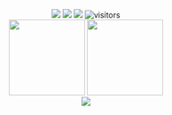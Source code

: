 <div align="center"> <img src="https://img.shields.io/badge/-HTML5-E34F26?style=flat-square&logo=html5&logoColor=white" /> <img src="https://img.shields.io/badge/-CSS3-1572B6?style=flat-square&logo=css3" /> <img src="https://img.shields.io/badge/-JavaScript-oringe?style=flat-square&logo=javascript" /> <img src="https://visitor-badge.glitch.me/badge?page_id=Evanzew" alt="visitors"/> </div>


<div align="center">
  <img height="137px" src="https://github-readme-stats.vercel.app/api?username=Evanzew&show_icons=true&theme=tokyonight" />
  <img height="137px" src="https://github-readme-stats.vercel.app/api/top-langs/?username=anuraghazra&layout=compact" />
</div>

<div align="center"><img src="https://cdn.jsdelivr.net/gh/Evanzew/Evanzew/assets/github-contribution-grid-snake.gif" /></div>
